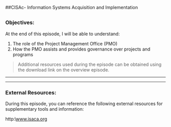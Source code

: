 ##CISAc- Information Systems Acquisition and Implementation
##
### Objectives:

At the end of this episode, I will be able to understand:

1. The role of the Project Management Office (PMO)
2. How the PMO assists and provides governance over projects and programs

	

>Additional resources used during the episode can be obtained using the download link on the overview episode.

-----------------------------------------------------------






-----------------------------------------------------------
### External Resources:

During this episode, you can reference the following external resources for supplementary tools and information:

http:\www.isaca.org

